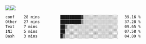 <div style="display: flex; flex-direction: row;">
<img style="height: auto; width: auto;" class="img" src="https://raw.githubusercontent.com/blazepp/github-stats/master/generated/overview.svg#gh-dark-mode-only" />
<img style="height: auto; width: auto;" class="img" src="https://raw.githubusercontent.com/blazepp/github-stats/master/generated/languages.svg#gh-dark-mode-only" />
</div>

<div style="display: flex; flex-direction: row;">
<!--START_SECTION:waka-->

```txt
conf    28 mins         █████████▓░░░░░░░░░░░░░░░   39.16 %
Other   27 mins         █████████▒░░░░░░░░░░░░░░░   37.28 %
Text    7 mins          ██▒░░░░░░░░░░░░░░░░░░░░░░   09.65 %
INI     5 mins          ██░░░░░░░░░░░░░░░░░░░░░░░   07.58 %
Bash    3 mins          █▒░░░░░░░░░░░░░░░░░░░░░░░   04.89 %
```

<!--END_SECTION:waka-->
</div>
